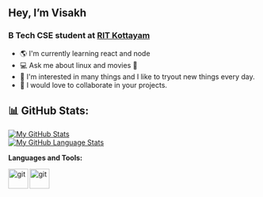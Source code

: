 ## Hey, I’m Visakh 
### B Tech CSE student at [RIT Kottayam](http://rit.ac.in)

- :earth_americas: I'm currently learning react and node
- :computer: Ask me about linux and movies :movie_camera:
- :stars: I'm interested in many things and I like to tryout new things every day.
- :raising_hand: I would love to collaborate in your projects.

## 📊 GitHub Stats:
<div align="left" width=100%>
  
[![My GitHub Stats](https://github-readme-stats.vercel.app/api/?username=vskvj3&count_private=true&theme=tokyonight&showicons=true)]()
  </br>
[![My GitHub Language Stats](https://github-readme-stats.vercel.app/api/top-langs/?username=vskvj3&langs_count=5&theme=tokyonight)]()

**Languages and Tools:** 

<img align="left" alt="git" width="40px" src="https://www.svgrepo.com/show/353478/bash-icon.svg" />
<img align="left" alt="git" width="40px" src="https://img.icons8.com/color/512/javascript.png" />
